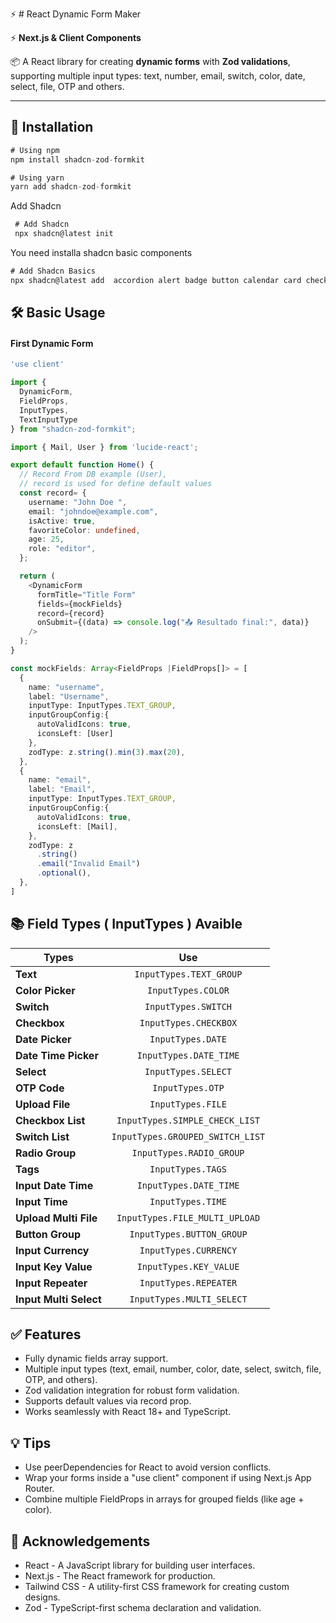 ⚡️  # React Dynamic Form Maker

⚡️ **Next.js & Client Components**



📦 A React library for creating **dynamic forms** with **Zod validations**, supporting multiple input types: text, number, email, switch, color, date, select, file, OTP and others.

---

## 📌 Installation

```typescript
# Using npm
npm install shadcn-zod-formkit

# Using yarn
yarn add shadcn-zod-formkit
```

 Add Shadcn
 ```typescript 
  # Add Shadcn 
  npx shadcn@latest init
 ```
 You need installa shadcn basic components
 ```typescript 
 # Add Shadcn Basics
 npx shadcn@latest add  accordion alert badge button calendar card checkbox dialog popover form input label select sonner tooltip switch textarea input-otp collapsible input-group radio-group slider button-group command
 ```



##  🛠️ Basic Usage
#### First Dynamic Form 

```typescript
'use client'

import { 
  DynamicForm,
  FieldProps,
  InputTypes,
  TextInputType
} from "shadcn-zod-formkit";

import { Mail, User } from 'lucide-react';

export default function Home() {
  // Record From DB example (User),
  // record is used for define default values
  const record= {
    username: "John Doe ",
    email: "johndoe@example.com",
    isActive: true,
    favoriteColor: undefined,
    age: 25,
    role: "editor",
  };

  return (
    <DynamicForm
      formTitle="Title Form"
      fields={mockFields}
      record={record}
      onSubmit={(data) => console.log("📤 Resultado final:", data)}
    />
  );
}

const mockFields: Array<FieldProps |FieldProps[]> = [
  {
    name: "username",
    label: "Username",
    inputType: InputTypes.TEXT_GROUP,
    inputGroupConfig:{
      autoValidIcons: true,
      iconsLeft: [User]
    },
    zodType: z.string().min(3).max(20),
  },
  {
    name: "email",
    label: "Email",
    inputType: InputTypes.TEXT_GROUP,
    inputGroupConfig:{
      autoValidIcons: true,
      iconsLeft: [Mail],
    },
    zodType: z
      .string()
      .email("Invalid Email")
      .optional(),
  },
]
```

## 📚 Field Types ( InputTypes ) Avaible
  | Types                    | Use                            |
  | -------------------------|:-------------------------------:
  | **Text**                 |  `InputTypes.TEXT_GROUP`           | 
  | **Color Picker**         |  `InputTypes.COLOR`                | 
  | **Switch**               |  `InputTypes.SWITCH`               | 
  | **Checkbox**             |  `InputTypes.CHECKBOX`             | 
  | **Date Picker**          |  `InputTypes.DATE`                 | 
  | **Date Time Picker**     |  `InputTypes.DATE_TIME`            | 
  | **Select**               |  `InputTypes.SELECT`               | 
  | **OTP Code**             |  `InputTypes.OTP`                  | 
  | **Upload File**          |  `InputTypes.FILE`                 | 
  | **Checkbox List**        |  `InputTypes.SIMPLE_CHECK_LIST`    | 
  | **Switch List**          |  `InputTypes.GROUPED_SWITCH_LIST`  | 
  | **Radio Group**          |  `InputTypes.RADIO_GROUP`          | 
  | **Tags**                 |  `InputTypes.TAGS`                 | 
  | **Input Date Time**      |  `InputTypes.DATE_TIME`            | 
  | **Input Time**           |  `InputTypes.TIME`                 | 
  | **Upload Multi File**    |  `InputTypes.FILE_MULTI_UPLOAD`    | 
  | **Button Group**         |  `InputTypes.BUTTON_GROUP`         | 
  | **Input Currency**       |  `InputTypes.CURRENCY`             | 
  | **Input Key Value**      |  `InputTypes.KEY_VALUE`            | 
  | **Input Repeater**       |  `InputTypes.REPEATER`             | 
  | **Input Multi Select**   |  `InputTypes.MULTI_SELECT`         | 



## ✅ Features
  - Fully dynamic fields array support.
  - Multiple input types (text, email, number, color, date, select, switch, file, OTP, and others).
  - Zod validation integration for robust form validation.
  - Supports default values via record prop.
  - Works seamlessly with React 18+ and TypeScript.

## 💡 Tips
  - Use peerDependencies for React to avoid version conflicts.
  - Wrap your forms inside a "use client" component if using Next.js App Router.
  - Combine multiple FieldProps in arrays for grouped fields (like age + color).

## 🧠 Acknowledgements
  - React - A JavaScript library for building user interfaces.
  - Next.js - The React framework for production.
  - Tailwind CSS - A utility-first CSS framework for creating custom designs.
  - Zod - TypeScript-first schema declaration and validation.

